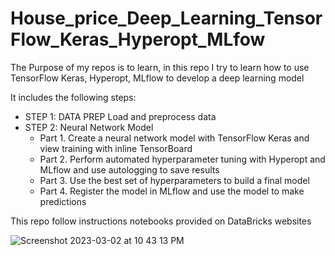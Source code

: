 # House_price_Deep_Learning_TensorFlow_Keras_Hyperopt_MLfow
The Purpose of my repos is to learn, in this repo I try to learn how to use TensorFlow Keras, Hyperopt, MLflow to develop a deep learning model

It includes the following steps:
- STEP 1: DATA PREP
Load and preprocess data
- STEP 2: Neural Network Model
  - Part 1. Create a neural network model with TensorFlow Keras and view training with inline TensorBoard
  - Part 2. Perform automated hyperparameter tuning with Hyperopt and MLflow and use autologging to save results
  - Part 3. Use the best set of hyperparameters to build a final model
  - Part 4. Register the model in MLflow and use the model to make predictions
  
This repo follow instructions notebooks provided on DataBricks websites

![Screenshot 2023-03-02 at 10 43 13 PM](https://user-images.githubusercontent.com/93171100/222626298-50bb2cd9-a994-41bb-b80d-5fbc7210dc8e.png)
